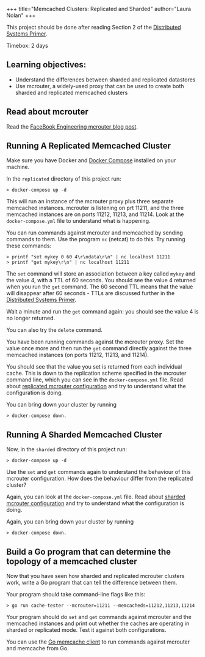 +++
title="Memcached Clusters: Replicated and Sharded"
author="Laura Nolan"
+++

This project should be done after reading Section 2 of the [Distributed Systems Primer](https://docs.google.com/document/d/1WoOTLTdtDqnL3fv3YVfI32kfySHqh7y1UfLizBJ3LXY/edit?usp=sharing).

Timebox: 2 days

## Learning objectives:

- Understand the differences between sharded and replicated datastores
- Use mcrouter, a widely-used proxy that can be used to create both sharded and replicated memcached clusters

## Read about mcrouter

Read the [FaceBook Engineering mcrouter blog post](https://engineering.fb.com/2014/09/15/web/introducing-mcrouter-a-memcached-protocol-router-for-scaling-memcached-deployments/).

## Running A Replicated Memcached Cluster

Make sure you have Docker and [Docker Compose](https://docs.docker.com/compose/install/) installed on your machine.

In the `replicated` directory of this project run:

```console
> docker-compose up -d
```

This will run an instance of the mcrouter proxy plus three separate memcached instances.
mcrouter is listening on prt 11211, and the three memcached instances are on ports 11212, 11213, and 11214.
Look at the `docker-compose.yml` file to understand what is happening.

You can run commands against mcrouter and memcached by sending commands to them.
Use the program `nc` (netcat) to do this. Try running these commands:

```console
> printf "set mykey 0 60 4\r\ndata\r\n" | nc localhost 11211
> printf "get mykey\r\n" | nc localhost 11211
```

The `set` command will store an association between a key called `mykey` and the value 4, with a TTL of 60 seconds.
You should see the value 4 returned when you run the `get` command.
The 60 second TTL means that the value will disappear after 60 seconds - TTLs are discussed further in the [Distributed Systems Primer](https://docs.google.com/document/d/1WoOTLTdtDqnL3fv3YVfI32kfySHqh7y1UfLizBJ3LXY/edit?usp=sharing).

Wait a minute and run the `get` command again: you should see the value 4 is no longer returned.

You can also try the `delete` command.

You have been running commands against the mcrouter proxy.
Set the value once more and then run the `get` command directly against the three memcached instances (on ports 11212, 11213, and 11214).

You should see that the value you set is returned from each individual cache. This is down to the replication scheme specified in the mcrouter command line,
which you can see in the `docker-compose.yml` file. Read about [replicated mcrouter configuration](https://github.com/facebook/mcrouter/wiki/Replicated-pools-setup)
and try to understand what the configuration is doing.

You can bring down your cluster by running

```console
> docker-compose down.
```

## Running A Sharded Memcached Cluster

Now, in the `sharded` directory of this project run:

```console
> docker-compose up -d
```

Use the `set` and `get` commands again to understand the behaviour of this mcrouter configuration.
How does the behaviour differ from the replicated cluster?

Again, you can look at the `docker-compose.yml` file. Read about [sharded mcrouter configuration](https://github.com/facebook/mcrouter/wiki/Sharded-pools-setup)
and try to understand what the configuration is doing.

Again, you can bring down your cluster by running

```console
> docker-compose down.
```

## Build a Go program that can determine the topology of a memcached cluster

Now that you have seen how sharded and replicated mcrouter clusters work, write a Go program that can tell the difference between them.

Your program should take command-line flags like this:

```console
> go run cache-tester --mcrouter=11211 --memcacheds=11212,11213,11214
```

Your program should do `set` and `get` commands against mcrouter and the memcached instances and print out whether the caches are
operating in sharded or replicated mode. Test it against both configurations.

You can use the [Go memcache client](https://pkg.go.dev/github.com/bradfitz/gomemcache/memcache) to run commands against mcrouter and memcache from Go.
